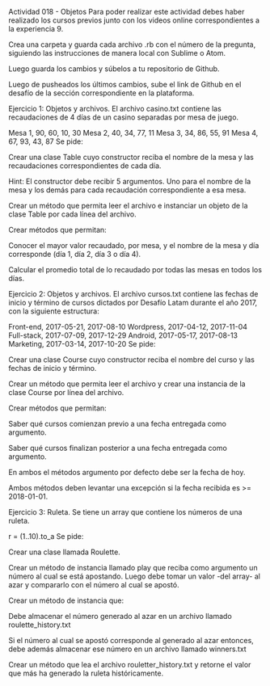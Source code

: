 Actividad 018 - Objetos
Para poder realizar este actividad debes haber realizado los cursos previos junto con los videos online correspondientes a la experiencia 9.

Crea una carpeta y guarda cada archivo .rb con el número de la pregunta, siguiendo las instrucciones de manera local con Sublime o Atom.

Luego guarda los cambios y súbelos a tu repositorio de Github.

Luego de pusheados los últimos cambios, sube el link de Github en el desafío de la sección correspondiente en la plataforma.

Ejercicio 1: Objetos y archivos.
El archivo casino.txt contiene las recaudaciones de 4 días de un casino separadas por mesa de juego.

Mesa 1, 90, 60, 10, 30
Mesa 2, 40, 34, 77, 11
Mesa 3, 34, 86, 55, 91
Mesa 4, 67, 93, 43, 87
Se pide:

Crear una clase Table cuyo constructor reciba el nombre de la mesa y las recaudaciones correspondientes de cada día.

Hint: El constructor debe recibir 5 argumentos. Uno para el nombre de la mesa y los demás para cada recaudación correspondiente a esa mesa.

Crear un método que permita leer el archivo e instanciar un objeto de la clase Table por cada línea del archivo.

Crear métodos que permitan:

Conocer el mayor valor recaudado, por mesa, y el nombre de la mesa y día corresponde (día 1, día 2, día 3 o día 4).

Calcular el promedio total de lo recaudado por todas las mesas en todos los días.

Ejercicio 2: Objetos y archivos.
El archivo cursos.txt contiene las fechas de inicio y término de cursos dictados por Desafío Latam durante el año 2017, con la siguiente estructura:

Front-end, 2017-05-21, 2017-08-10
Wordpress, 2017-04-12, 2017-11-04
Full-stack, 2017-07-09, 2017-12-29
Android, 2017-05-17, 2017-08-13
Marketing, 2017-03-14, 2017-10-20
Se pide:

Crear una clase Course cuyo constructor reciba el nombre del curso y las fechas de inicio y término.

Crear un método que permita leer el archivo y crear una instancia de la clase Course por línea del archivo.

Crear métodos que permitan:

Saber qué cursos comienzan previo a una fecha entregada como argumento.

Saber qué cursos finalizan posterior a una fecha entregada como argumento.

En ambos el métodos argumento por defecto debe ser la fecha de hoy.

Ambos métodos deben levantar una excepción si la fecha recibida es >= 2018-01-01.

Ejercicio 3: Ruleta.
Se tiene un array que contiene los números de una ruleta.

r = (1..10).to_a
Se pide:

Crear una clase llamada Roulette.

Crear un método de instancia llamado play que reciba como argumento un número al cual se está apostando. Luego debe tomar un valor -del array- al azar y compararlo con el número al cual se apostó.

Crear un método de instancia que:

Debe almacenar el número generado al azar en un archivo llamado roulette_history.txt

Si el número al cual se apostó corresponde al generado al azar entonces, debe además almacenar ese número en un archivo llamado winners.txt

Crear un método que lea el archivo rouletter_history.txt y retorne el valor que más ha generado la ruleta históricamente.
